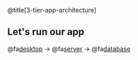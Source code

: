 @title[3-tier-app-architecture]

## Let's run our app
@fa[desktop](Vue.js) -> @fa[server](Golang) -> @fa[database](MongoDB)
